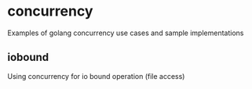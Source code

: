 # concurrency
Examples of golang concurrency use cases and sample implementations

## iobound 
Using concurrency for io bound operation (file access)